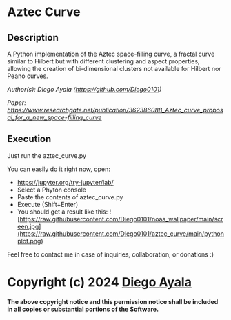 # Aztec Curve
## Description
A Python implementation of the Aztec space-filling curve, a fractal curve similar to Hilbert but with different clustering and aspect properties, allowing the creation of bi-dimensional clusters not available for Hilbert nor Peano curves.

*Author(s): Diego Ayala (https://github.com/Diego0101)* 

*Paper: https://www.researchgate.net/publication/362386088_Aztec_curve_proposal_for_a_new_space-filling_curve*
## Execution
Just run the aztec_curve.py

You can easily do it right now, open:
- https://jupyter.org/try-jupyter/lab/
- Select a Phyton console
- Paste the contents of aztec_curve.py
- Execute (Shift+Enter)
-  You should get a result like this:
![https://raw.githubusercontent.com/Diego0101/noaa_wallpaper/main/screen.jpg](https://raw.githubusercontent.com/Diego0101/aztec_curve/main/pythonplot.png)

Feel free to contact me in case of inquiries, collaboration, or donations :)
# Copyright (c) 2024 [Diego Ayala](https://diego0101.github.io/)
#### The above copyright notice and this permission notice shall be included in all copies or substantial portions of the Software.

